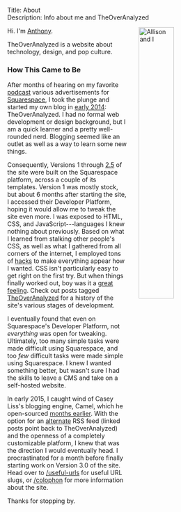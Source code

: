 Title: About  
Description: Info about me and TheOverAnalyzed  

<p><img src="http://d.pr/i/1d53F+" alt="Allison and I" title="Allison and I" style="display: initial; float: right; margin: auto auto 1em 2em; width: 40%;"></p>

Hi. I'm [Anthony][ant].

TheOverAnalyzed is a website about technology, design, and pop culture.

### How This Came to Be

After months of hearing on my favorite [podcast][atp] various advertisements for [Squarespace][ss], I took the plunge and started my own blog in [early 2014][ear]: TheOverAnalyzed. I had no formal web development or design background, but I am a quick learner and a pretty well-rounded nerd. Blogging seemed like an outlet as well as a way to learn some new things.

Consequently, Versions 1 through [2.5][instagram] of the site were built on the Squarespace platform, across a couple of its templates. Version 1 was mostly stock, but about 6 months after starting the site, I accessed their Developer Platform, hoping it would allow me to tweak the site even more. I was exposed to HTML, CSS, and JavaScript---languages I knew nothing about previously. Based on what I learned from stalking other people's CSS, as well as what I gathered from all corners of the internet, I employed tons of [hacks][hacks] to make everything appear how I wanted. CSS isn't particularly easy to get right on the first try. But when things finally worked out, boy was it a [great feeling][twitter]. Check out posts tagged [TheOverAnalyzed][toa] for a history of the site's various stages of development.

I eventually found that even on Squarespace's Developer Platform, not *everything* was open for tweaking. Ultimately, too many simple tasks were made difficult using Squarespace, and too *few* difficult tasks were made simple using Squarespace. I knew I wanted something better, but wasn't sure I had the skills to leave a CMS and take on a self-hosted website.

In early 2015, I caught wind of Casey Liss's blogging engine, Camel, which he open-sourced [months earlier][caseyliss]. With the option for an [alternate][rssa] RSS feed (linked posts point back to TheOverAnalyzed) and the openness of a completely customizable platform, I knew that was the direction I would eventually head. I procrastinated for a month before finally starting work on Version 3.0 of the site. Head over to [/useful-urls][useful] for useful URL slugs, or [/colophon][colophon] for more information about the site.

Thanks for stopping by.

[ant]: http://www.twitter.com/toniwonkanobi "Me on Twitter"
[atp]: http://atp.fm "The Accidental Tech Podcast---the best podcast ever"
[caseyliss]: http://www.caseyliss.com/2014/5/2/camel-open-sourced "Casey Liss on making Camel open-sourced"
[colophon]: /colophon "Information about the site"
[ear]: https://twitter.com/TheOverAnalyzed/status/430233457029947392 "First post ever ❤️"
[hacks]: /tags/Squarespace "Posts tagged 'Squarespace'"
[instagram]: https://instagram.com/p/2oFqCowLyD/?taken-by=theoveranalyzed "Instagram picture of my site in a transition period before finalizing Camel"
[ss]: http://www.squarespace.com "Likely the best stating point for aspiring bloggers"
[toa]: /tags/meta "Posts about the inner workings of TheOverAnalyzed"
[rssa]: /rss-alternate "The alternate feed for TheOverAnalyzed, for which linked posts point back to TheOverAnalyzed instead of the external site"
[twitter]: https://twitter.com/caseyliss/status/601133285356531712 "Casey on being a developer"
[useful]: /useful-urls "Useful URLs to help navigating this site"